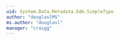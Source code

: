```yaml
---
uid: System.Data.Metadata.Edm.SimpleType
author: "douglaslMS"
ms.author: "douglasl"
manager: "craigg"
---
```

